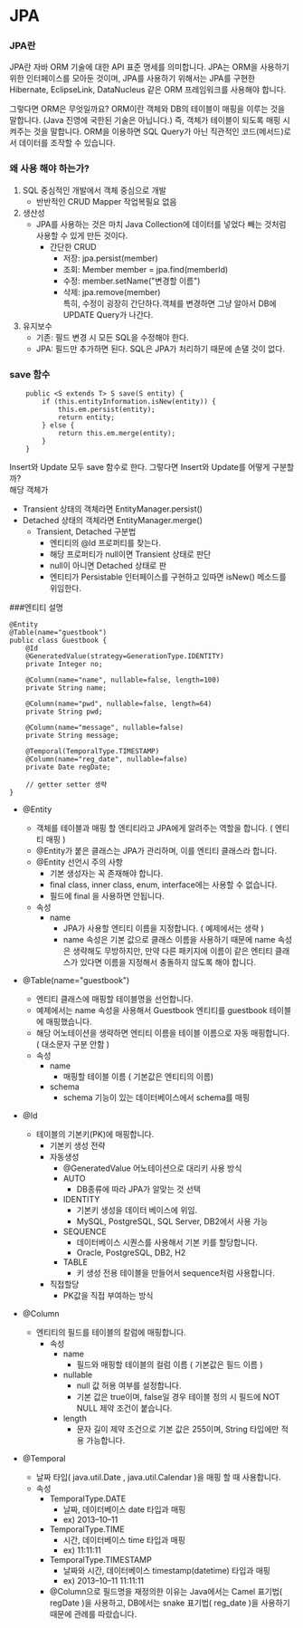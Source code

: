 # JPA 

### JPA란

JPA란 자바 ORM 기술에 대한 API 표준 명세를 의미합니다.
JPA는 ORM을 사용하기 위한 인터페이스를 모아둔 것이며, JPA를 사용하기 위해서는 JPA를 구현한 Hibernate, EclipseLink, DataNucleus 같은 ORM 프레임워크를 사용해야 합니다.

그렇다면 ORM은 무엇일까요?
ORM이란 객체와 DB의 테이블이 매핑을 이루는 것을 말합니다. (Java 진영에 국한된 기술은 아닙니다.)
즉, 객체가 테이블이 되도록 매핑 시켜주는 것을 말합니다.
ORM을 이용하면 SQL Query가 아닌 직관적인 코드(메서드)로서 데이터를 조작할 수 있습니다.

### 왜 사용 해야 하는가?
1. SQL 중심적인 개발에서 객체 중심으로 개발
    - 반반적인 CRUD Mapper 작업복필요 없음
2. 생산성
    - JPA를 사용하는 것은 마치 Java Collection에 데이터를 넣었다 빼는 것처럼 사용할 수 있게 만든 것이다.
        - 간단한 CRUD
          - 저장: jpa.persist(member)
          - 조회: Member member = jpa.find(memberId)
          - 수정: member.setName("변경할 이름")
          - 삭제: jpa.remove(member)  
     특히, 수정이 굉장히 간단하다.객체를 변경하면 그냥 알아서 DB에 UPDATE Query가 나간다.  
 3. 유지보수
    - 기존: 필드 변경 시 모든 SQL을 수정해야 한다.
    - JPA: 필드만 추가하면 된다. SQL은 JPA가 처리하기 때문에 손댈 것이 없다.
    
### save 함수 
~~~
    public <S extends T> S save(S entity) {
        if (this.entityInformation.isNew(entity)) {
            this.em.persist(entity);
            return entity;
        } else {
            return this.em.merge(entity);
        }
    }
~~~
Insert와 Update 모두 save 함수로 한다. 그렇다면 Insert와 Update를 어떻게 구분할까?  
해당 객체가   
- Transient 상태의 객체라면 EntityManager.persist()
- Detached 상태의 객체라면 EntityManager.merge()
    - Transient, Detached 구분법
        - 엔티티의 @Id 프로퍼티를 찾는다.
        - 해당 프로퍼티가 null이면 Transient 상태로 판단
        - null이 아니면 Detached 상태로 판
        - 엔티티가 Persistable 인터페이스를 구현하고 있따면 isNew() 메소드를 위임한다.
        
###엔티티 설명
~~~
@Entity
@Table(name="guestbook")
public class Guestbook {
    @Id
    @GeneratedValue(strategy=GenerationType.IDENTITY)
    private Integer no;

    @Column(name="name", nullable=false, length=100)
    private String name;

    @Column(name="pwd", nullable=false, length=64)
    private String pwd;

    @Column(name="message", nullable=false)
    private String message;

    @Temporal(TemporalType.TIMESTAMP)
    @Column(name="reg_date", nullable=false)
    private Date regDate;

    // getter setter 생략
}
~~~

- @Entity
    - 객체를 테이블과 매핑 할 엔티티라고 JPA에게 알려주는 역할을 합니다. ( 엔티티 매핑 )  
     - @Entity가 붙은 클래스는 JPA가 관리하며, 이를 엔티티 클래스라 합니다.
     - @Entity 선언시 주의 사항
        - 기본 생성자는 꼭 존재해야 합니다.
        - final class, inner class, enum, interface에는 사용할 수 없습니다.
        - 필드에 final 을 사용하면 안됩니다.
    - 속성
        - name
            - JPA가 사용할 엔티티 이름을 지정합니다. ( 예제에서는 생략 )
            - name 속성은 기본 값으로 클래스 이름을 사용하기 때문에 name 속성은 생략해도 무방하지만, 만약 다른 패키지에 이름이 같은 엔티티 클래스가 있다면 이름을 지정해서 충돌하지 않도록 해야 합니다.

- @Table(name="guestbook")
    - 엔티티 클래스에 매핑할 테이블명을 선언합니다.
    - 예제에서는 name 속성을 사용해서 Guestbook 엔티티를 guestbook 테이블에 매핑했습니다.
    - 해당 어노테이션을 생략하면 엔티티 이름을 테이블 이름으로 자동 매핑합니다. ( 대소문자 구분 안함 )
     - 속성
        - name
            - 매핑할 테이블 이름 ( 기본값은 엔티티의 이름)
        - schema
            - schema 기능이 있는 데이터베이스에서 schema를 매핑
        
- @Id
    - 테이블의 기본키(PK)에 매핑합니다.
        - 기본키 생성 전략
        - 자동생성
            - @GeneratedValue 어노테이션으로 대리키 사용 방식 
            - AUTO
                - DB종류에 따라 JPA가 알맞는 것 선택
            - IDENTITY
                - 기본키 생성을 데이터 베이스에 위임.
                - MySQL, PostgreSQL, SQL Server, DB2에서 사용 가능
            - SEQUENCE
                - 데이터베이스 시퀀스를 사용해서 기본 키를 할당합니다.
                - Oracle, PostgreSQL, DB2, H2
            - TABLE
                - 키 생성 전용 테이블을 만들어서 sequence처럼 사용합니다.
         - 직접할당
            - PK값을 직접 부여하는 방식
            
- @Column
    - 엔티티의 필드를 테이블의 칼럼에 매핑합니다.
        - 속성
            - name 
                - 필드와 매핑할 테이블의 컬럼 이름 ( 기본값은 필드 이름 )
            - nullable
                - null 값 허용 여부를 설정합니다.
                - 기본 값은 true이며, false일 경우 테이블 정의 시 필드에 NOT NULL 제약 조건이 붙습니다.
            - length
                - 문자 길이 제약 조건으로 기본 값은 255이며, String 타입에만 적용 가능합니다.

- @Temporal
    - 날짜 타입( java.util.Date , java.util.Calendar )을 매핑 할 때 사용합니다.
    - 속성
        - TemporalType.DATE
            - 날짜, 데이터베이스 date 타입과 매핑
            - ex)  2013–10–11
        -  TemporalType.TIME
            - 시간, 데이터베이스 time 타입과 매핑
            - ex)  11:11:11
        - TemporalType.TIMESTAMP
            -  날짜와 시간, 데이터베이스 timestamp(datetime) 타입과 매핑
            - ex)  2013–10–11 11:11:11
         - @Column으로 필드명을 재정의한 이유는 Java에서는 Camel 표기법( regDate )을 사용하고, DB에서는 snake 표기법( reg_date )을 사용하기 때문에 관례를 따랐습니다.
          

            
            
